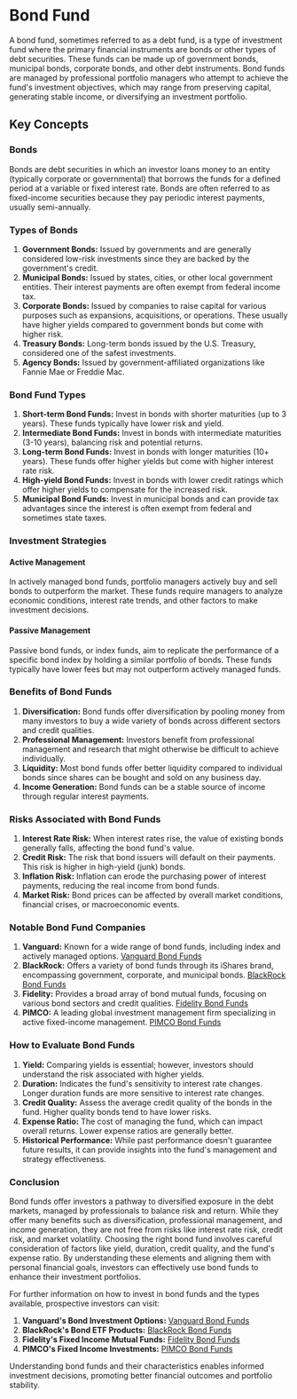 # Bond Fund

A bond fund, sometimes referred to as a debt fund, is a type of investment fund where the primary financial instruments are bonds or other types of debt securities. These funds can be made up of government bonds, municipal bonds, corporate bonds, and other debt instruments. Bond funds are managed by professional portfolio managers who attempt to achieve the fund's investment objectives, which may range from preserving capital, generating stable income, or diversifying an investment portfolio.

## Key Concepts

### Bonds

Bonds are debt securities in which an investor loans money to an entity (typically corporate or governmental) that borrows the funds for a defined period at a variable or fixed interest rate. Bonds are often referred to as fixed-income securities because they pay periodic interest payments, usually semi-annually.

### Types of Bonds

1. **Government Bonds:** Issued by governments and are generally considered low-risk investments since they are backed by the government's credit.
2. **Municipal Bonds:** Issued by states, cities, or other local government entities. Their interest payments are often exempt from federal income tax.
3. **Corporate Bonds:** Issued by companies to raise capital for various purposes such as expansions, acquisitions, or operations. These usually have higher yields compared to government bonds but come with higher risk.
4. **Treasury Bonds:** Long-term bonds issued by the U.S. Treasury, considered one of the safest investments.
5. **Agency Bonds:** Issued by government-affiliated organizations like Fannie Mae or Freddie Mac.

### Bond Fund Types

1. **Short-term Bond Funds:** Invest in bonds with shorter maturities (up to 3 years). These funds typically have lower risk and yield.
2. **Intermediate Bond Funds:** Invest in bonds with intermediate maturities (3-10 years), balancing risk and potential returns.
3. **Long-term Bond Funds:** Invest in bonds with longer maturities (10+ years). These funds offer higher yields but come with higher interest rate risk.
4. **High-yield Bond Funds:** Invest in bonds with lower credit ratings which offer higher yields to compensate for the increased risk.
5. **Municipal Bond Funds:** Invest in municipal bonds and can provide tax advantages since the interest is often exempt from federal and sometimes state taxes.

### Investment Strategies

#### Active Management

In actively managed bond funds, portfolio managers actively buy and sell bonds to outperform the market. These funds require managers to analyze economic conditions, interest rate trends, and other factors to make investment decisions.

#### Passive Management

Passive bond funds, or index funds, aim to replicate the performance of a specific bond index by holding a similar portfolio of bonds. These funds typically have lower fees but may not outperform actively managed funds.

### Benefits of Bond Funds

1. **Diversification:** Bond funds offer diversification by pooling money from many investors to buy a wide variety of bonds across different sectors and credit qualities.
2. **Professional Management:** Investors benefit from professional management and research that might otherwise be difficult to achieve individually.
3. **Liquidity:** Most bond funds offer better liquidity compared to individual bonds since shares can be bought and sold on any business day.
4. **Income Generation:** Bond funds can be a stable source of income through regular interest payments.

### Risks Associated with Bond Funds

1. **Interest Rate Risk:** When interest rates rise, the value of existing bonds generally falls, affecting the bond fund's value.
2. **Credit Risk:** The risk that bond issuers will default on their payments. This risk is higher in high-yield (junk) bonds.
3. **Inflation Risk:** Inflation can erode the purchasing power of interest payments, reducing the real income from bond funds.
4. **Market Risk:** Bond prices can be affected by overall market conditions, financial crises, or macroeconomic events.

### Notable Bond Fund Companies

1. **Vanguard:** Known for a wide range of bond funds, including index and actively managed options. [Vanguard Bond Funds](https://investor.vanguard.com/mutual-funds/bond/#/)
2. **BlackRock:** Offers a variety of bond funds through its iShares brand, encompassing government, corporate, and municipal bonds. [BlackRock Bond Funds](https://www.blackrock.com/us/individual/products/etf-investments#!type=ishares&style=ishares&view=keyFacts&categoryId=431791)
3. **Fidelity:** Provides a broad array of bond mutual funds, focusing on various bond sectors and credit qualities. [Fidelity Bond Funds](https://www.fidelity.com/mutual-funds/bond-funds/overview)
4. **PIMCO:** A leading global investment management firm specializing in active fixed-income management. [PIMCO Bond Funds](https://www.pimco.com/en-us/investments/mutual-funds)

### How to Evaluate Bond Funds

1. **Yield:** Comparing yields is essential; however, investors should understand the risk associated with higher yields.
2. **Duration:** Indicates the fund's sensitivity to interest rate changes. Longer duration funds are more sensitive to interest rate changes.
3. **Credit Quality:** Assess the average credit quality of the bonds in the fund. Higher quality bonds tend to have lower risks.
4. **Expense Ratio:** The cost of managing the fund, which can impact overall returns. Lower expense ratios are generally better.
5. **Historical Performance:** While past performance doesn't guarantee future results, it can provide insights into the fund's management and strategy effectiveness.

### Conclusion

Bond funds offer investors a pathway to diversified exposure in the debt markets, managed by professionals to balance risk and return. While they offer many benefits such as diversification, professional management, and income generation, they are not free from risks like interest rate risk, credit risk, and market volatility. Choosing the right bond fund involves careful consideration of factors like yield, duration, credit quality, and the fund's expense ratio. By understanding these elements and aligning them with personal financial goals, investors can effectively use bond funds to enhance their investment portfolios.

For further information on how to invest in bond funds and the types available, prospective investors can visit:

1. **Vanguard's Bond Investment Options:** [Vanguard Bond Funds](https://investor.vanguard.com/mutual-funds/bond/#/)
2. **BlackRock's Bond ETF Products:** [BlackRock Bond Funds](https://www.blackrock.com/us/individual/products/etf-investments#!type=ishares&style=ishares&view=keyFacts&categoryId=431791)
3. **Fidelity's Fixed Income Mutual Funds:** [Fidelity Bond Funds](https://www.fidelity.com/mutual-funds/bond-funds/overview)
4. **PIMCO's Fixed Income Investments:** [PIMCO Bond Funds](https://www.pimco.com/en-us/investments/mutual-funds)

Understanding bond funds and their characteristics enables informed investment decisions, promoting better financial outcomes and portfolio stability.